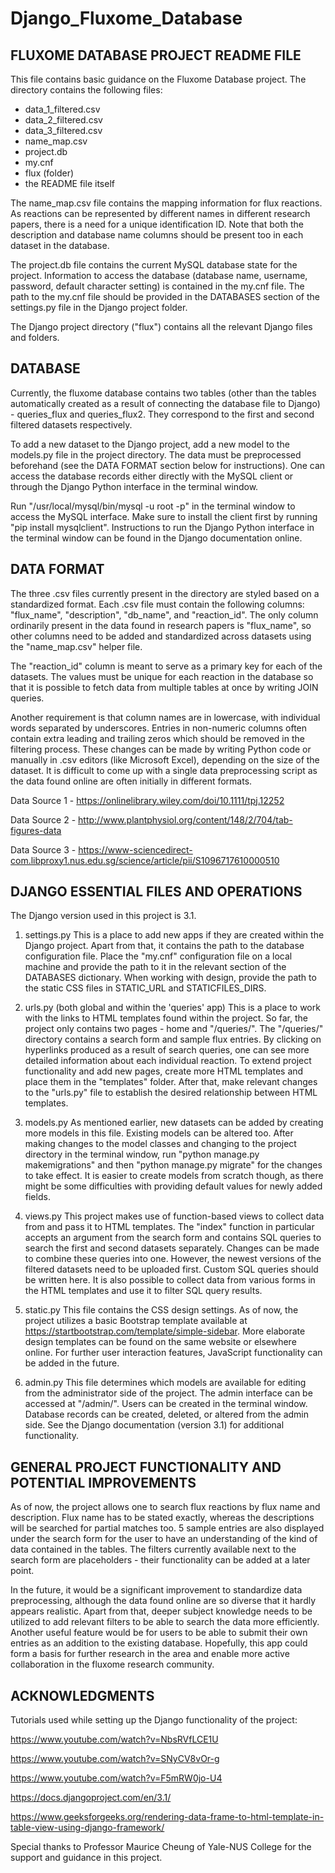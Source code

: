 # Django_Fluxome_Database

FLUXOME DATABASE PROJECT README FILE
------------------------------------
This file contains basic guidance on the Fluxome Database project.
The directory contains the following files:
- data_1_filtered.csv
- data_2_filtered.csv
- data_3_filtered.csv
- name_map.csv
- project.db
- my.cnf
- flux (folder)
- the README file itself

The name_map.csv file contains the mapping information for flux reactions. As reactions can be represented by different names in different research papers, there is a need for a unique identification ID. Note that both the description and database name columns should be present too in each dataset in the database.

The project.db file contains the current MySQL database state for the project. Information to access the database (database name, username, password, default character setting) is contained in the my.cnf file. The path to the my.cnf file should be provided in the DATABASES section of the settings.py file in the Django project folder.

The Django project directory ("flux") contains all the relevant Django files and folders.


DATABASE
------------------------------------
Currently, the fluxome database contains two tables (other than the tables automatically created as a result of connecting the database file to Django) - queries_flux and queries_flux2. They correspond to the first and second filtered datasets respectively.

To add a new dataset to the Django project, add a new model to the models.py file in the project directory. The data must be preprocessed beforehand (see the DATA FORMAT section below for instructions). One can access the database records either directly with the MySQL client or through the Django Python interface in the terminal window. 

Run "/usr/local/mysql/bin/mysql -u root -p" in the terminal window to access the MySQL interface. Make sure to install the client first by running "pip install mysqlclient". Instructions to run the Django Python interface in the terminal window can be found in the Django documentation online.


DATA FORMAT
------------------------------------
The three .csv files currently present in the directory are styled based on a standardized format. Each .csv file must contain the following columns: "flux_name", "description", "db_name", and "reaction_id". The only column ordinarily present in the data found in research papers is "flux_name", so other columns need to be added and standardized across datasets using the "name_map.csv" helper file.

The "reaction_id" column is meant to serve as a primary key for each of the datasets. The values must be unique for each reaction in the database so that it is possible to fetch data from multiple tables at once by writing JOIN queries.

Another requirement is that column names are in lowercase, with individual words separated by underscores. Entries in non-numeric columns often contain extra leading and trailing zeros which should be removed in the filtering process. These changes can be made by writing Python code or manually in .csv editors (like Microsoft Excel), depending on the size of the dataset. It is difficult to come up with a single data preprocessing script as the data found online are often initially in different formats.

Data Source 1 - https://onlinelibrary.wiley.com/doi/10.1111/tpj.12252

Data Source 2 - http://www.plantphysiol.org/content/148/2/704/tab-figures-data

Data Source 3 - https://www-sciencedirect-com.libproxy1.nus.edu.sg/science/article/pii/S1096717610000510


DJANGO ESSENTIAL FILES AND OPERATIONS
------------------------------------

The Django version used in this project is 3.1.

1. settings.py
This is a place to add new apps if they are created within the Django project. Apart from that, it contains the path to the database configuration file. Place the "my.cnf" configuration file on a local machine and provide the path to it in the relevant section of the DATABASES dictionary. When working with design, provide the path to the static CSS files in STATIC_URL and STATICFILES_DIRS.

2. urls.py (both global and within the 'queries' app)
This is a place to work with the links to HTML templates found within the project. So far, the project only contains two pages - home and "/queries/". The "/queries/" directory contains a search form and sample flux entries. By clicking on hyperlinks produced as a result of search queries, one can see more detailed information about each individual reaction. To extend project functionality and add new pages, create more HTML templates and place them in the "templates" folder. After that, make relevant changes to the "urls.py" file to establish the desired relationship between HTML templates.

3. models.py
As mentioned earlier, new datasets can be added by creating more models in this file. Existing models can be altered too. After making changes to the model classes and changing to the project directory in the terminal window, run "python manage.py makemigrations" and then "python manage.py migrate" for the changes to take effect. It is easier to create models from scratch though, as there might be some difficulties with providing default values for newly added fields.

4. views.py
This project makes use of function-based views to collect data from and pass it to HTML templates. The "index" function in particular accepts an argument from the search form and contains SQL queries to search the first and second datasets separately. Changes can be made to combine these queries into one. However, the newest versions of the filtered datasets need to be uploaded first. Custom SQL queries should be written here. It is also possible to collect data from various forms in the HTML templates and use it to filter SQL query results.

5. static.py
This file contains the CSS design settings. As of now, the project utilizes a basic Bootstrap template available at https://startbootstrap.com/template/simple-sidebar. More elaborate design templates can be found on the same website or elsewhere online. For further user interaction features, JavaScript functionality can be added in the future.

6. admin.py
This file determines which models are available for editing from the administrator side of the project. The admin interface can be accessed at "/admin/". Users can be created in the terminal window. Database records can be created, deleted, or altered from the admin side. See the Django documentation (version 3.1) for additional functionality.


GENERAL PROJECT FUNCTIONALITY AND POTENTIAL IMPROVEMENTS
------------------------------------
As of now, the project allows one to search flux reactions by flux name and description. Flux name has to be stated exactly, whereas the descriptions will be searched for partial matches too. 5 sample entries are also displayed under the search form for the user to have an understanding of the kind of data contained in the tables. The filters currently available next to the search form are placeholders - their functionality can be added at a later point.

In the future, it would be a significant improvement to standardize data preprocessing, although the data found online are so diverse that it hardly appears realistic. Apart from that, deeper subject knowledge needs to be utilized to add relevant filters to be able to search the data more efficiently. Another useful feature would be for users to be able to submit their own entries as an addition to the existing database. Hopefully, this app could form a basis for further research in the area and enable more active collaboration in the fluxome research community.


ACKNOWLEDGMENTS
------------------------------------
Tutorials used while setting up the Django functionality of the project:

https://www.youtube.com/watch?v=NbsRVfLCE1U

https://www.youtube.com/watch?v=SNyCV8vOr-g

https://www.youtube.com/watch?v=F5mRW0jo-U4

https://docs.djangoproject.com/en/3.1/

https://www.geeksforgeeks.org/rendering-data-frame-to-html-template-in-table-view-using-django-framework/

Special thanks to Professor Maurice Cheung of Yale-NUS College for the support and guidance in this project.



